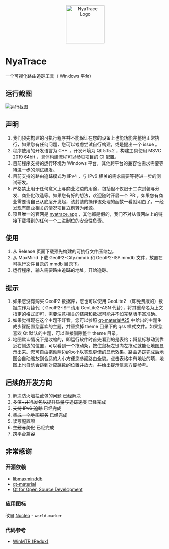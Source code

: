 <div align="center">

<img src="https://nyatrace.app/images/NyaTrace.svg" width="120" height="120" alt="NyaTrace Logo"/>

</div>

# NyaTrace

一个可视化路由追踪工具（ Windows 平台）

## 运行截图

![运行截图](https://nyatrace.app/images/screenshot.png)

## 声明

1. 我们预先构建的可执行程序并不能保证在您的设备上也能功能完整地正常执行，如果您有任何问题，您可以考虑尝试自行构建，或是提出一个 issue 。
2. 程序使用的开发语言为 C++ ，开发环境为 Qt 5.15.2 ，构建工具使用 MSVC 2019 64bit ，具体构建流程可以参见项目的 CI 配置。
3. 目前程序支持的运行环境为 Windows 平台，其他跨平台的兼容性需求需要等待进一步的测试研发。
4. 目前支持的路由追踪模式为 IPv4 ，与 IPv6 相关的需求需要等待进一步的测试研发。
5. 严格禁止用于任何意义上与商业沾边的用途，包括但不仅限于二次封装与分发、商业化改造等。如果您有好的想法，欢迎随时开启一个 PR 。如果您有商业需要请自己从底层开发起，该封装的操作该处理的函数一看就明白了。一经发现有商业相关的情况项目立刻转为闭源。
6. 项目**唯一**的官网是 [nyatrace.app](https://nyatrace.app) ，其他都是假的，我们不对从假网站上的链接下载得到的任何一个二进制位的安全性负责。

## 使用

1. 从 Release 页面下载预先构建的可执行文件压缩包。
2. 从 MaxMind 下载 GeoIP2-City.mmdb 和 GeoIP2-ISP.mmdb 文件，放置在可执行文件目录的 mmdb 目录下。
3. 运行程序，输入需要路由追踪的地址，开始追踪。

## 提示

1. 如果您没有购买 GeoIP2 数据库，您也可以使用 GeoLite2 （即免费版的）数据库作为替代（ GeoIP2-ISP 请用 GeoLite2-ASN 代替），将其重命名为上文指定的格式即可，需要注意相关的结果和数据可能并不如完整版丰富准确。
2. 如果觉得现在这个主题不好看，您可以参照 [qt-material#25](https://github.com/UN-GCPDS/qt-material/issues/25#issuecomment-835368713) 中给出的主题生成步骤配置您喜欢的主题，并替换掉 theme 目录下的 qss 样式文件。如果您喜欢 Qt 默认的主题，可以直接删除整个 theme 目录。
3. 地图默认情况下是收缩的，即运行软件时首先看到的是表格；将鼠标移动到靠近右侧边的位置，可以看到一个拖动条，按住鼠标左键向左拖动就能让地图显示出来。您可自由拖动两边的大小以实现更佳的显示效果。路由追踪完成后地图会自动缩放到合适的大小方便您参阅路由全貌。点击表格中有地址的项，地图上也自动会跳到对应跳数的位置并放大，并给出提示信息方便参考。

## 后续的开发方向

1. ~~解决防火墙拦截包的问题~~ 已经解决
2. ~~多倍+并行发包以提升质量与追踪速度~~ 已经完成
3. ~~支持 IPv6 追踪~~ 已经完成
4. ~~集成一个地图服务~~ 已经完成
5. 读写配置项
6. ~~主题与美化~~ 已经完成
7. 跨平台兼容

## 非常感谢

### 开源依赖

- [libmaxminddb](https://github.com/maxmind/libmaxminddb)
- [qt-material](https://github.com/UN-GCPDS/qt-material)
- [Qt for Open Source Development](https://www.qt.io/download-open-source)

### 应用图标

改自 [Nucleo](https://nucleoapp.com/) - `world-marker`

### 代码参考

- [WinMTR (Redux)](https://github.com/White-Tiger/WinMTR)
